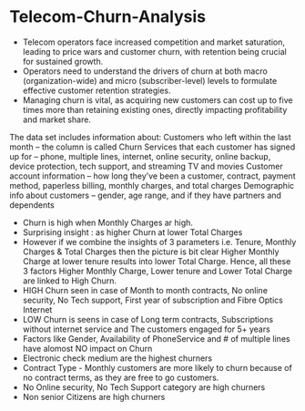 # Telecom-Churn-Analysis

- Telecom operators face increased competition and market saturation, leading to price wars and customer churn, with retention being crucial for sustained growth.
- Operators need to understand the drivers of churn at both macro (organization-wide) and micro (subscriber-level) levels to formulate effective customer retention strategies.
- Managing churn is vital, as acquiring new customers can cost up to five times more than retaining existing ones, directly impacting profitability and market share.

The data set includes information about:
Customers who left within the last month – the column is called Churn
Services that each customer has signed up for – phone, multiple lines, internet, online security, online backup, device protection, tech support, and streaming TV and movies
Customer account information – how long they’ve been a customer, contract, payment method, paperless billing, monthly charges, and total charges
Demographic info about customers – gender, age range, and if they have partners and dependents

- Churn is high when Monthly Charges ar high.
- Surprising insight : as higher Churn at lower Total Charges
- However if we combine the insights of 3 parameters i.e. Tenure, Monthly Charges & Total Charges then the picture is bit clear Higher Monthly Charge at lower tenure results into lower Total Charge. Hence, all these 3 factors Higher Monthly Charge, Lower tenure and Lower Total Charge are linked to High Churn.
- HIGH Churn seen in case of Month to month contracts, No online security, No Tech support, First year of subscription and Fibre Optics Internet
- LOW Churn is seens in case of Long term contracts, Subscriptions without internet service and The customers engaged for 5+ years
- Factors like Gender, Availability of PhoneService and # of multiple lines have alomost NO impact on Churn
- Electronic check medium are the highest churners
- Contract Type - Monthly customers are more likely to churn because of no contract terms, as they are free to go customers.
- No Online security, No Tech Support category are high churners
- Non senior Citizens are high churners


